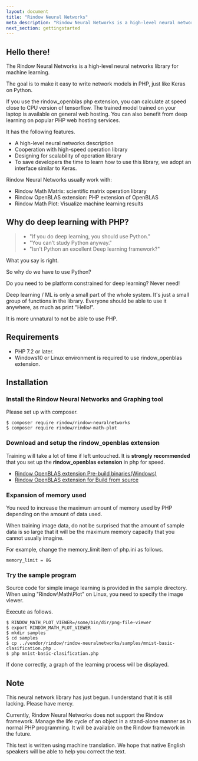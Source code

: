 ```yaml
---
layout: document
title: "Rindow Neural Networks"
meta_description: "Rindow Neural Networks is a high-level neural networks library for machine learning. The goal is to be able to describe a network model in PHP as well as Python using a description method similar to Keras."
next_section: gettingstarted
---
```


Hello there!
------------

The Rindow Neural Networks is a high-level neural networks library for machine learning.

The goal is to make it easy to write network models in PHP, just like Keras on Python.

If you use the rindow_openblas php extension,
you can calculate at speed close to CPU version of tensorflow.
The trained model trained on your laptop is available on general web hosting.
You can also benefit from deep learning on popular PHP web hosting services.

It has the following features.

- A high-level neural networks description
- Cooperation with high-speed operation library
- Designing for scalability of operation library
- To save developers the time to learn how to use this library, we adopt an interface similar to Keras.

Rindow Neural Networks usually work with:

- Rindow Math Matrix: scientific matrix operation library
- Rindow OpenBLAS extension: PHP extension of OpenBLAS
- Rindow Math Plot: Visualize machine learning results


Why do deep learning with PHP?
------------------------------

> - "If you do deep learning, you should use Python."
> - "You can't study Python anyway."
> - "Isn't Python an excellent Deep learning framework?"

What you say is right.

So why do we have to use Python?

Do you need to be platform constrained for deep learning?
Never need!

Deep learning / ML is only a small part of the whole system. It's just a small group of functions in the library.
Everyone should be able to use it anywhere, as much as print "Hello!".

It is more unnatural to not be able to use PHP.


Requirements
------------

- PHP 7.2 or later.
- Windows10 or Linux environment is required to use rindow_openblas extension.

Installation
------------

### Install the Rindow Neural Networks and Graphing tool

Please set up with composer.

```shell
$ composer require rindow/rindow-neuralnetworks
$ composer require rindow/rindow-math-plot
```

### Download and setup the rindow_openblas extension

Training will take a lot of time if left untouched. It is **strongly recommended** that you set up the **rindow_openblas extension** in php for speed.

- [Rindow OpenBLAS extension Pre-build binaries(Windows)](https://github.com/rindow/rindow-openblas-binaries)
- [Rindow OpenBLAS extension for Build from source](https://github.com/rindow/rindow-openblas)

### Expansion of memory used

You need to increase the maximum amount of memory used by PHP depending on the amount of data used.

When training image data, do not be surprised that the amount of sample data is so large that it will be the maximum memory capacity that you cannot usually imagine.

For example, change the memory_limit item of php.ini as follows.

```shell
memory_limit = 8G
```

### Try the sample program

Source code for simple image learning is provided in the sample directory.
When using "Rindow\Math\Plot" on Linux, you need to specify the image viewer.

Execute as follows.
```shell
$ RINDOW_MATH_PLOT_VIEWER=/some/bin/dir/png-file-viewer
$ export RINDOW_MATH_PLOT_VIEWER
$ mkdir samples
$ cd samples
$ cp ../vendor/rindow/rindow-neuralnetworks/samples/mnist-basic-clasification.php .
$ php mnist-basic-clasification.php
```

If done correctly, a graph of the learning process will be displayed.


Note
----
This neural network library has just begun. I understand that it is still lacking. Please have mercy.

Currently, Rindow Neural Networks does not support the Rindow framework. Manage the life cycle of an object in a stand-alone manner as in normal PHP programming. It will be available on the Rindow framework in the future.

This text is written using machine translation. We hope that  native English speakers will be able to help you correct the text.
